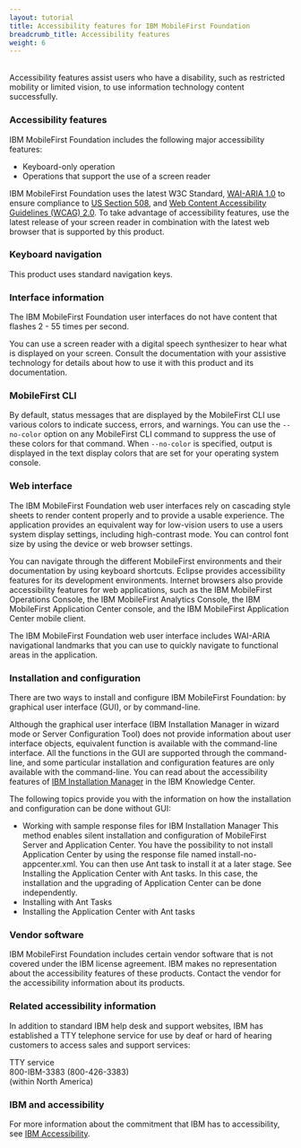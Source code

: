 ```yaml
---
layout: tutorial
title: Accessibility features for IBM MobileFirst Foundation
breadcrumb_title: Accessibility features
weight: 6
---
```

<!-- NLS_CHARSET=UTF-8 -->
<br/>
Accessibility features assist users who have a disability, such as restricted mobility or limited vision, to use information technology content successfully.

### Accessibility features
IBM MobileFirst Foundation includes the following major accessibility features:

* Keyboard-only operation
* Operations that support the use of a screen reader

IBM MobileFirst Foundation uses the latest W3C Standard, [WAI-ARIA 1.0](http://www.w3.org/TR/wai-aria/) to ensure compliance to [US Section 508](http://www.access-board.gov/guidelines-and-standards/communications-and-it/about-the-section-508-standards/section-508-standards), and [Web Content Accessibility Guidelines (WCAG) 2.0](http://www.w3.org/TR/WCAG20/). To take advantage of accessibility features, use the latest release of your screen reader in combination with the latest web browser that is supported by this product.

### Keyboard navigation
This product uses standard navigation keys.

### Interface information
The IBM MobileFirst Foundation user interfaces do not have content that flashes 2 - 55 times per second.

You can use a screen reader with a digital speech synthesizer to hear what is displayed on your screen. Consult the documentation with your assistive technology for details about how to use it with this product and its documentation.

### MobileFirst CLI
By default, status messages that are displayed by the MobileFirst CLI use various colors to indicate success, errors, and warnings. You can use the `--no-color` option on any MobileFirst CLI command to suppress the use of these colors for that command. When `--no-color` is specified, output is displayed in the text display colors that are set for your operating system console.

### Web interface
The IBM MobileFirst Foundation web user interfaces rely on cascading style sheets to render content properly and to provide a usable experience. The application provides an equivalent way for low-vision users to use a users system display settings, including high-contrast mode. You can control font size by using the device or web browser settings.

You can navigate through the different MobileFirst environments and their documentation by using keyboard shortcuts. Eclipse provides accessibility features for its development environments. Internet browsers also provide accessibility features for web applications, such as the IBM MobileFirst Operations Console, the IBM MobileFirst Analytics Console, the IBM MobileFirst Application Center console, and the IBM MobileFirst Application Center mobile client.

The IBM MobileFirst Foundation web user interface includes WAI-ARIA navigational landmarks that you can use to quickly navigate to functional areas in the application.

### Installation and configuration
There are two ways to install and configure IBM MobileFirst Foundation: by graphical user interface (GUI), or by command-line.

Although the graphical user interface (IBM Installation Manager in wizard mode or Server Configuration Tool) does not provide information about user interface objects, equivalent function is available with the command-line interface. All the functions in the GUI are supported through the command-line, and some particular installation and configuration features are only available with the command-line. You can read about the accessibility features of [IBM Installation Manager](http://www.ibm.com/support/knowledgecenter/SSDV2W/im_family_welcome.html?lang=en&view=kc) in the IBM Knowledge Center.

The following topics provide you with the information on how the installation and configuration can be done without GUI:

* Working with sample response files for IBM Installation Manager
This method enables silent installation and configuration of MobileFirst Server and Application Center. You have the possibility to not install Application Center by using the response file named install-no-appcenter.xml. You can then use Ant task to install it at a later stage. See Installing the Application Center with Ant tasks. In this case, the installation and the upgrading of Application Center can be done independently.
* Installing with Ant Tasks
* Installing the Application Center with Ant tasks

### Vendor software
IBM MobileFirst Foundation includes certain vendor software that is not covered under the IBM license agreement. IBM makes no representation about the accessibility features of these products. Contact the vendor for the accessibility information about its products.

### Related accessibility information
In addition to standard IBM help desk and support websites, IBM has established a TTY telephone service for use by deaf or hard of hearing customers to access sales and support services:

TTY service  
800-IBM-3383 (800-426-3383)  
(within North America)

### IBM and accessibility
For more information about the commitment that IBM has to accessibility, see [IBM Accessibility](http://www.ibm.com/able).


